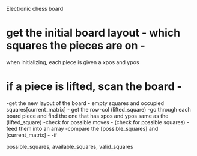 Electronic chess board


# get the initial board layout - which squares the pieces are on - 
when initializing, each piece is given a xpos and ypos

# if a piece is lifted, scan the board -
-get the new layout of the board - empty squares and occupied squares[current_matrix] - get the row-col (lifted_square)
-go through each board piece and find the one that has xpos and ypos same as the (lifted_square)
-check for possible moves - (check for possible squares) - feed them into an array
-compare the [possible_squares] and [current_matrix] - 
-if 

possible_squares, available_squares, valid_squares